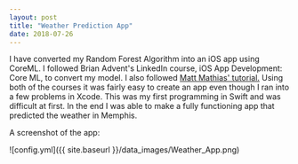 ```yaml
---
layout: post
title: "Weather Prediction App"
date: 2018-07-26
---
```


I have converted my Random Forest Algorithm into an iOS app using CoreML.
I followed Brian Advent's LinkedIn course, iOS App Development: Core ML, to convert my model.
I also followed [Matt Mathias' tutorial.](https://www.bignerdranch.com/blog/machine-learning-in-ios-using-core-ml/)
Using both of the courses it was fairly easy to create an app even though I ran into a few problems in Xcode.
This was my first programming in Swift and was difficult at first.
In the end I was able to make a fully functioning app that predicted the weather in Memphis.

A screenshot of the app:

![config.yml]({{ site.baseurl }}/data_images/Weather_App.png)

